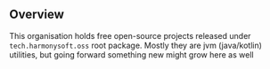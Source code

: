 ## Overview

This organisation holds free open-source projects released under `tech.harmonysoft.oss` root package. Mostly they are jvm (java/kotlin) utilities, but going forward something new might grow here as well
